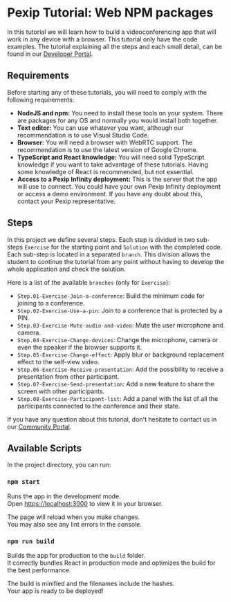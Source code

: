 # Pexip Tutorial: Web NPM packages

In this tutorial we will learn how to build a videoconferencing app that will
work in any device with a browser. This tutorial only have the code examples.
The tutorial explaining all the steps and each small detail, can be found in our
[Developer Portal](https://developer.pexip.com/docs/category/npm-packages).

## Requirements

Before starting any of these tutorials, you will need to comply with the
following requirements:

- **NodeJS and npm:** You need to install these tools on your system. There are
  packages for any OS and normally you would install both together.
- **Text editor:** You can use whatever you want, although our recommendation is
  to use Visual Studio Code.
- **Browser:** You will need a browser with WebRTC support. The recommendation
  is to use the latest version of Google Chrome.
- **TypeScript and React knowledge:** You will need solid TypeScript knowledge
  if you want to take advantage of these tutorials. Having some knowledge of
  React is recommended, but not essential.
- **Access to a Pexip Infinity deployment:** This is the server that the app
  will use to connect. You could have your own Pexip Infinity deployment or
  access a demo environment. If you have any doubt about this, contact your
  Pexip representative.

## Steps

In this project we define several steps. Each step is divided in two sub-steps
`Exercise` for the starting point and `Solution` with the completed code. Each
sub-step is located in a separated `branch`. This division allows the student to
continue the tutorial from any point without having to develop the whole
application and check the solution.

Here is a list of the available `branches` (only for `Exercise`):

- `Step.01-Exercise-Join-a-conference`: Build the minimum code for joining to a
  conference.
- `Step.02-Exercise-Use-a-pin`: Join to a conference that is protected by a PIN.
- `Step.03-Exercise-Mute-audio-and-video`: Mute the user microphone and camera.
- `Step.04-Exercise-Change-devices`: Change the microphone, camera or even the
  speaker if the browser supports it.
- `Step.05-Exercise-Change-effect`: Apply blur or background replacement effect
  to the self-view video.
- `Step.06-Exercise-Receive-presentation`: Add the possibility to receive a
  presentation from other participant.
- `Step.07-Exercise-Send-presentation`: Add a new feature to share the screen
  with other participants.
- `Step.08-Exercise-Participant-list`: Add a panel with the list of all the
  participants connected to the conference and their state.

If you have any question about this tutorial, don't hesitate to contact us in
our [Community Portal](https://community.pexip.com).

## Available Scripts

In the project directory, you can run:

### `npm start`

Runs the app in the development mode.\
Open [https://localhost:3000](https://localhost:3000) to view it in your browser.

The page will reload when you make changes.\
You may also see any lint errors in the console.

### `npm run build`

Builds the app for production to the `build` folder.\
It correctly bundles React in production mode and optimizes the build for the best
performance.

The build is minified and the filenames include the hashes.\
Your app is ready to be deployed!
